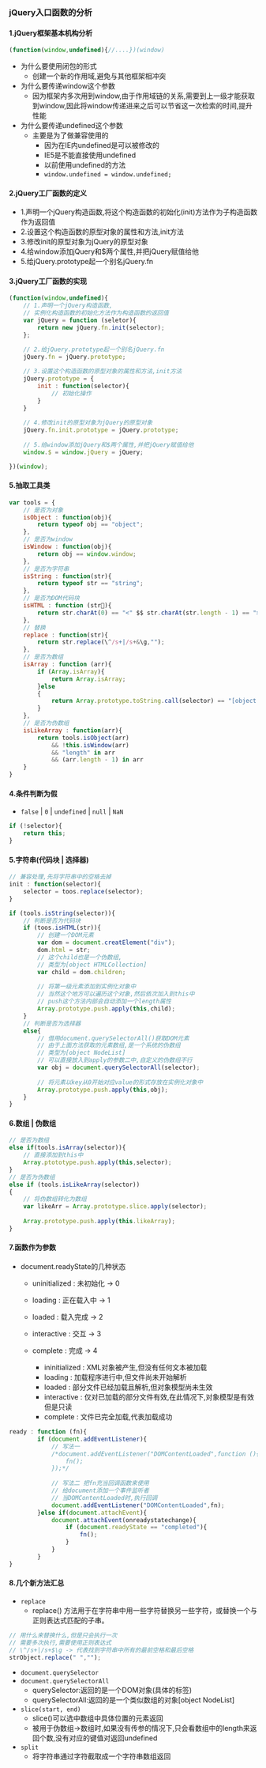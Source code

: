 ### jQuery入口函数的分析
#### 1.jQuery框架基本机构分析

```js
(function(window,undefined){//....})(window)
```
- 为什么要使用闭包的形式
	- 创建一个新的作用域,避免与其他框架相冲突
- 为什么要传递window这个参数
	- 因为框架内多次用到window,由于作用域链的关系,需要到上一级才能获取到window,因此将window传递进来之后可以节省这一次检索的时间,提升性能
- 为什么要传递undefined这个参数
	- 主要是为了做兼容使用的
		- 因为在IE内undefined是可以被修改的
		- IE5是不能直接使用undefined
		- 以前使用undefined的方法
		- `window.undefined = window.undefined;`

#### 2.jQuery工厂函数的定义
- 1.声明一个jQuery构造函数,将这个构造函数的初始化(init)方法作为子构造函数作为返回值
- 2.设置这个构造函数的原型对象的属性和方法,init方法
- 3.修改init的原型对象为jQuery的原型对象
- 4.给window添加jQuery和$两个属性,并把jQuery赋值给他
- 5.给jQuery.prototype起一个别名jQuery.fn

#### 3.jQuery工厂函数的实现

```js
(function(window,undefined){
	// 1.声明一个jQuery构造函数,
	// 实例化构造函数的初始化方法作为构造函数的返回值
	var jQuery = function (seletor){
		return new jQuery.fn.init(selector);
	};	

	// 2.给jQuery.prototype起一个别名jQuery.fn
	jQuery.fn = jQuery.prototype;
	
	// 3.设置这个构造函数的原型对象的属性和方法,init方法
	jQuery.prototype = {
		init : function(selector){
			// 初始化操作
		}
	}
	
	// 4.修改init的原型对象为jQuery的原型对象
	jQuery.fn.init.prototype = jQuery.prototype;
	
	// 5.给window添加jQuery和$两个属性,并把jQuery赋值给他
	window.$ = window.jQuery = jQuery;

})(window);
```

#### 5.抽取工具类

```js
var tools = {
	// 是否为对象
	isObject : function(obj){
		return typeof obj == "object";
	},
	// 是否为window
	isWindow : function(obj){
		return obj == window.window;
	},
	// 是否为字符串
	isString : function(str){
		return typeof str == "string";
	},
	// 是否为DOM代码块
	isHTML : function (str){
		return str.charAt(0) == "<" $$ str.charAt(str.length - 1) == ">";
	},
	// 替换
	replace : function(str){
		return str.replace(\^/s+|/s+&\g,"");
	},
	// 是否为数组
	isArray : function (arr){
		if (Array.isArray){
			return Array.isArray;
		}else
		{
			return Array.prototype.toString.call(selector) == "[object Array]";
		}
	},
	// 是否为伪数组
	isLikeArray : function(arr){
		return tools.isObject(arr) 
			&& !this.isWindow(arr)
			&& "length" in arr
			&& (arr.length - 1) in arr
	}
}
```

#### 4.条件判断为假
- `false` | `0` | `undefined` | `null` | `NaN`

```js
if (!selector){
	return this;
}
```

#### 5.字符串(代码块 | 选择器)

```js
// 兼容处理,先将字符串中的空格去掉
init : function(selector){
	selector = toos.replace(selector);
}

if (tools.isString(selector)){
	// 判断是否为代码块
	if (toos.isHTML(str)){
		// 创建一个DOM元素
		var dom = document.creatElement("div");
		dom.html = str;
		// 这个child也是一个伪数组,
		// 类型为[object HTMLCollection]
		var child = dom.children;
		
		// 将第一级元素添加到实例化对象中
		// 当然这个地方可以遍历这个对象,然后依次加入到this中
		// push这个方法内部会自动添加一个length属性
		Array.prototype.push.apply(this,child);
	}
	// 判断是否为选择器
	else{
		// 借用document.querySelectorAll()获取DOM元素
		// 由于上面方法获取的元素数组,是一个系统的伪数组
		// 类型为[object NodeList]
		// 可以直接放入到apply的参数二中,自定义的伪数组不行
		var obj = document.querySelectorAll(selector);
		
		// 将元素以key从0开始对应value的形式存放在实例化对象中
		Array.prototype.push.apply(this,obj);
	}
}
```

#### 6.数组 | 伪数组

```js
// 是否为数组
else if(tools.isArray(selector)){
	// 直接添加到this中
	Array.ptototype.push.apply(this,selector);
}
// 是否为伪数组
else if (tools.isLikeArray(selector))
{
	// 将伪数组转化为数组
	var likeArr = Array.prototype.slice.apply(selector);
	
	Array.prototype.push.apply(this.likeArray);
}
```

#### 7.函数作为参数
- document.readyState的几种状态
	- uninitialized : 未初始化 -> 0
	- loading : 正在载入中 -> 1
	- loaded : 载入完成 -> 2
	- interactive : 交互 -> 3
	- complete : 完成 -> 4

		- ininitialized : XML对象被产生,但没有任何文本被加载
		- loading : 加载程序进行中,但文件尚未开始解析
		- loaded : 部分文件已经加载且解析,但对象模型尚未生效
		- interactive : 仅对已加载的部分文件有效,在此情况下,对象模型是有效但是只读
		- complete : 文件已完全加载,代表加载成功

```js
ready : function (fn){
		if (document.addEventListener){
			// 写法一
			/*document.addEventListener("DOMContentLoaded",function (){
				fn();
			});*/
			
			// 写法二 把fn充当回调函数来使用
			// 给document添加一个事件监听者
			// 当DOMContentLoaded时,执行回调
			document.addEventListener("DOMContentLoaded",fn);
		}else if(document.attachEvent){
			document.attachEvent(onreadystatechange){
				if (document.readyState == "completed"){
					fn();
				}
			}
		}
}

```

#### 8.几个新方法汇总
- `replace`
	- replace() 方法用于在字符串中用一些字符替换另一些字符，或替换一个与正则表达式匹配的子串。
	
```js
// 用什么来替换什么,但是只会执行一次
// 需要多次执行,需要使用正则表达式
// \^/s+|/s+$\g -> 代表找到字符串中所有的最前空格和最后空格
strObject.replace(" ","");
```

- `document.querySelector`
- `document.querySelectorAll`
	- querySelector:返回的是一个DOM对象(具体的标签)
	- querySelectorAll:返回的是一个类似数组的对象[object NodeList]
- `slice(start, end)`
	- slice()可以选中数组中具体位置的元素返回
	- 被用于伪数组->数组时,如果没有传参的情况下,只会看数组中的length来返回个数,没有对应的键值对返回undefined
- `split`
	- 将字符串通过字符截取成一个字符串数组返回